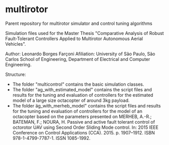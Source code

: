 # multirotor
Parent repository for multirotor simulator and control tuning algorithms

Simulation files used for the Master Thesis "Comparative Analysis of Robust Fault-Tolerant Controllers Applied to Multirotor Autonomous Aerial Vehicles".

Author: Leonardo Borges Farçoni
Afiliation: University of São Paulo, São Carlos School of Engineering, Department of Electrical and Computer Engineering.

Structure:
- The folder "multicontrol" contains the basic simulation classes.
- The folder "ag_with_estimated_model" contains the script files and results for the tuning and evaluation of controllers for the estimated model of a large size octacopter of around 3kg payload.
- The folder äg_with_merheb_model" contains the script files and results for the tuning and evaluation of controllers for the model of an octacopter based on the parameters presented on MERHEB, A.-R.; BATEMAN, F.; NOURA, H. Passive and active fault tolerant control of octorotor UAV using Second Order Sliding Mode control. In: 2015 IEEE Conference on Control Applications (CCA). 2015. p. 1907–1912. ISBN 978-1-4799-7787-1. ISSN 1085-1992.
